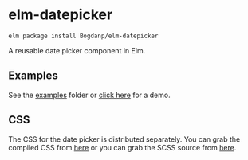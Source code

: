 # elm-datepicker

``` shell
elm package install Bogdanp/elm-datepicker
```

A reusable date picker component in Elm.


## Examples

See the [examples][examples] folder or [click here][demo] for a demo.

[examples]: https://github.com/Bogdanp/elm-datepicker/tree/master/examples
[demo]: http://bogdanp.github.io/elm-datepicker


## CSS

The CSS for the date picker is distributed separately.  You can grab
the compiled CSS from [here][compiled] or you can grab the SCSS source
from [here][scss].

[compiled]: https://github.com/Bogdanp/elm-datepicker/blob/master/css/elm-datepicker.css
[scss]: https://github.com/Bogdanp/elm-datepicker/blob/master/css/elm-datepicker.scss
